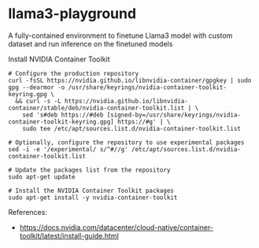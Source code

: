 # llama3-playground
A fully-contained environment to finetune Llama3 model with custom dataset and run inference on the finetuned models


Install NVIDIA Container Toolkit

```shell
# Configure the production repository
curl -fsSL https://nvidia.github.io/libnvidia-container/gpgkey | sudo gpg --dearmor -o /usr/share/keyrings/nvidia-container-toolkit-keyring.gpg \
  && curl -s -L https://nvidia.github.io/libnvidia-container/stable/deb/nvidia-container-toolkit.list | \
    sed 's#deb https://#deb [signed-by=/usr/share/keyrings/nvidia-container-toolkit-keyring.gpg] https://#g' | \
    sudo tee /etc/apt/sources.list.d/nvidia-container-toolkit.list

# Optionally, configure the repository to use experimental packages
sed -i -e '/experimental/ s/^#//g' /etc/apt/sources.list.d/nvidia-container-toolkit.list

# Update the packages list from the repository
sudo apt-get update

# Install the NVIDIA Container Toolkit packages
sudo apt-get install -y nvidia-container-toolkit
```

References:
- https://docs.nvidia.com/datacenter/cloud-native/container-toolkit/latest/install-guide.html
